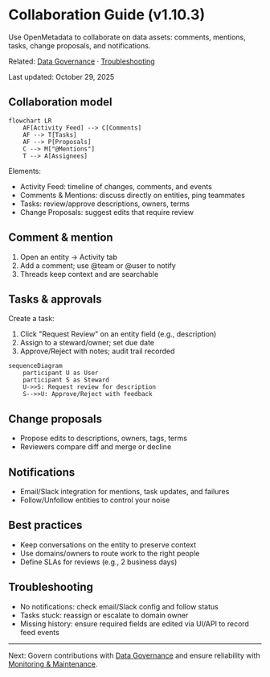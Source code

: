 ﻿# Collaboration Guide (v1.10.3)

Use OpenMetadata to collaborate on data assets: comments, mentions, tasks, change proposals, and notifications.

Related: [Data Governance](./data-governance.md) · [Troubleshooting](../../10-reference/troubleshooting.md)

Last updated: October 29, 2025

## Collaboration model

```mermaid
flowchart LR
	AF[Activity Feed] --> C[Comments]
	AF --> T[Tasks]
	AF --> P[Proposals]
	C --> M["@Mentions"]
	T --> A[Assignees]
```

Elements:
- Activity Feed: timeline of changes, comments, and events
- Comments & Mentions: discuss directly on entities, ping teammates
- Tasks: review/approve descriptions, owners, terms
- Change Proposals: suggest edits that require review

## Comment & mention

1) Open an entity → Activity tab
2) Add a comment; use @team or @user to notify
3) Threads keep context and are searchable

## Tasks & approvals

Create a task:
1) Click "Request Review" on an entity field (e.g., description)
2) Assign to a steward/owner; set due date
3) Approve/Reject with notes; audit trail recorded

```mermaid
sequenceDiagram
	participant U as User
	participant S as Steward
	U->>S: Request review for description
	S-->>U: Approve/Reject with feedback
```

## Change proposals

- Propose edits to descriptions, owners, tags, terms
- Reviewers compare diff and merge or decline

## Notifications

- Email/Slack integration for mentions, task updates, and failures
- Follow/Unfollow entities to control your noise

## Best practices

- Keep conversations on the entity to preserve context
- Use domains/owners to route work to the right people
- Define SLAs for reviews (e.g., 2 business days)

## Troubleshooting

- No notifications: check email/Slack config and follow status
- Tasks stuck: reassign or escalate to domain owner
- Missing history: ensure required fields are edited via UI/API to record feed events

---

Next: Govern contributions with [Data Governance](./data-governance.md) and ensure reliability with [Monitoring & Maintenance](../../04-deployment-operations/monitoring-maintenance.md).
